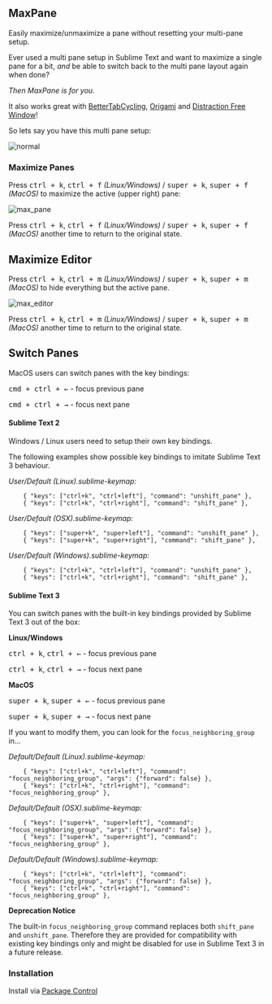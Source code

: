## MaxPane

Easily maximize/unmaximize a pane without resetting your multi-pane setup.

Ever used a multi pane setup in Sublime Text and want to maximize a single pane for a bit, *and* be able to switch back to the multi pane layout again when done?

*Then MaxPane is for you.*

It also works great with [BetterTabCycling](https://github.com/ahuff44/sublime-better-tab-cycling), [Origami](https://github.com/SublimeText/Origami) and [Distraction Free Window](https://github.com/aziz/DistractionFreeWindow#changing-layout)!

So lets say you have this multi pane setup:

![normal](https://user-images.githubusercontent.com/16542113/65072662-a304d900-d991-11e9-92a3-b5ab1b3396bd.png)

### Maximize Panes

Press <kbd>ctrl + k</kbd>, <kbd>ctrl + f</kbd> _(Linux/Windows)_ / <kbd>super + k</kbd>, <kbd>super + f</kbd> _(MacOS)_ to maximize the active (upper right) pane:

![max_pane](https://user-images.githubusercontent.com/16542113/65072721-bfa11100-d991-11e9-86b9-787081649aa0.png)

Press <kbd>ctrl + k</kbd>, <kbd>ctrl + f</kbd> _(Linux/Windows)_ / <kbd>super + k</kbd>, <kbd>super + f</kbd> _(MacOS)_ another time to return to the original state.


## Maximize Editor

Press <kbd>ctrl + k</kbd>, <kbd>ctrl + m</kbd> _(Linux/Windows)_ / <kbd>super + k</kbd>, <kbd>super + m</kbd> _(MacOS)_ to hide everything but the active pane.

![max_editor](https://user-images.githubusercontent.com/16542113/65072758-cf205a00-d991-11e9-8b53-33942e645edb.png)

Press <kbd>ctrl + k</kbd>, <kbd>ctrl + m</kbd> _(Linux/Windows)_ / <kbd>super + k</kbd>, <kbd>super + m</kbd> _(MacOS)_ another time to return to the original state.


## Switch Panes

MacOS users can switch panes with the key bindings:

<kbd>cmd + ctrl + ←</kbd> - focus previous pane

<kbd>cmd + ctrl + →</kbd> - focus next pane


#### Sublime Text 2

Windows / Linux users need to setup their own key bindings.

The following examples show possible key bindings to imitate Sublime Text 3 behaviour.

_User/Default (Linux).sublime-keymap:_

```JS
    { "keys": ["ctrl+k", "ctrl+left"], "command": "unshift_pane" },
    { "keys": ["ctrl+k", "ctrl+right"], "command": "shift_pane" },
```

_User/Default (OSX).sublime-keymap:_

```JS
    { "keys": ["super+k", "super+left"], "command": "unshift_pane" },
    { "keys": ["super+k", "super+right"], "command": "shift_pane" },
```

_User/Default (Windows).sublime-keymap:_

```JS
    { "keys": ["ctrl+k", "ctrl+left"], "command": "unshift_pane" },
    { "keys": ["ctrl+k", "ctrl+right"], "command": "shift_pane" },
```


#### Sublime Text 3 

You can switch panes with the built-in key bindings provided by Sublime Text 3 out of the box:

**Linux/Windows**

<kbd>ctrl + k</kbd>, <kbd>ctrl + ←</kbd> - focus previous pane

<kbd>ctrl + k</kbd>, <kbd>ctrl + →</kbd> - focus next pane

**MacOS**

<kbd>super + k</kbd>, <kbd>super + ←</kbd> - focus previous pane

<kbd>super + k</kbd>, <kbd>super + →</kbd> - focus next pane

If you want to modify them, you can look for the `focus_neighboring_group` in...

_Default/Default (Linux).sublime-keymap:_

```JS
    { "keys": ["ctrl+k", "ctrl+left"], "command": "focus_neighboring_group", "args": {"forward": false} },
    { "keys": ["ctrl+k", "ctrl+right"], "command": "focus_neighboring_group" },
```

_Default/Default (OSX).sublime-keymap:_

```JS
    { "keys": ["super+k", "super+left"], "command": "focus_neighboring_group", "args": {"forward": false} },
    { "keys": ["super+k", "super+right"], "command": "focus_neighboring_group" },
```

_Default/Default (Windows).sublime-keymap:_

```JS
    { "keys": ["ctrl+k", "ctrl+left"], "command": "focus_neighboring_group", "args": {"forward": false} },
    { "keys": ["ctrl+k", "ctrl+right"], "command": "focus_neighboring_group" },
```

**Deprecation Notice**

The built-in `focus_neighboring_group` command replaces both `shift_pane` and `unshift_pane`. Therefore they are provided for compatibility with existing key bindings only and might be disabled for use in Sublime Text 3 in a future release.


### Installation

Install via [Package Control](http://wbond.net/sublime_packages/package_control)
